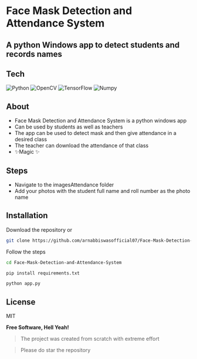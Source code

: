 # Face Mask Detection and Attendance System
## A python Windows app to detect students and records names


<!---The preview -
- Face mask Detection

![](https://media.giphy.com/media/k1Jt7UgenclntNRtcv/giphy.gif)


- Attendance system


![](https://media.giphy.com/media/UlAREJoIpoqIfBSJ92/giphy.gif)--->



## Tech

<img alt="Python" src="https://camo.githubusercontent.com/3df944c2b99f86f1361df72285183e890f11c52d36dfcd3c2844c6823c823fc1/68747470733a2f2f696d672e736869656c64732e696f2f7374617469632f76313f7374796c653d666f722d7468652d6261646765266d6573736167653d507974686f6e26636f6c6f723d333737364142266c6f676f3d507974686f6e266c6f676f436f6c6f723d464646464646266c6162656c3d"/> <img alt="OpenCV" src="https://camo.githubusercontent.com/83d8a90be61c85c17da1e70a56d4e9fc5943ec1b91ddc47726b9485689a8c3b2/68747470733a2f2f696d672e736869656c64732e696f2f7374617469632f76313f7374796c653d666f722d7468652d6261646765266d6573736167653d4f70656e435626636f6c6f723d354333454538266c6f676f3d4f70656e4356266c6f676f436f6c6f723d464646464646266c6162656c3d"/> <img alt="TensorFlow" src="https://camo.githubusercontent.com/7a5b0be4e9e7f84c9729c8a6cac39f94f9398d1982dfc58561ee4ddbff53f5cc/68747470733a2f2f696d672e736869656c64732e696f2f7374617469632f76313f7374796c653d666f722d7468652d6261646765266d6573736167653d54656e736f72466c6f7726636f6c6f723d464636463030266c6f676f3d54656e736f72466c6f77266c6f676f436f6c6f723d464646464646266c6162656c3d"/> <img alt="Numpy" src="https://camo.githubusercontent.com/16dfcd292feb49350b350074a2eecfd1cb1e15f0d0e13aad32e913833f957d33/68747470733a2f2f696d672e736869656c64732e696f2f7374617469632f76313f7374796c653d666f722d7468652d6261646765266d6573736167653d4e756d507926636f6c6f723d303133323433266c6f676f3d4e756d5079266c6f676f436f6c6f723d464646464646266c6162656c3d"/>


## About

- Face Mask Detection and Attendance System is a python windows app
- Can be used by students as well as teachers
- The app can be used to detect mask and then give attendance in a desired class
- The teacher can download the attendance of that class
- ✨Magic ✨


## Steps

- Navigate to the imagesAttendance folder 
- Add your photos with the student full name and roll number as the photo name

## Installation

Download the repository or
```sh
git clone https://github.com/arnabbiswasofficial07/Face-Mask-Detection-and-Attendance-System.git
```

Follow the steps

```sh
cd Face-Mask-Detection-and-Attendance-System
```
```sh
pip install requirements.txt
```
```sh
python app.py
```
## License

MIT

**Free Software, Hell Yeah!**

> The project was created from scratch
> with extreme effort 

> Please do star the repository





